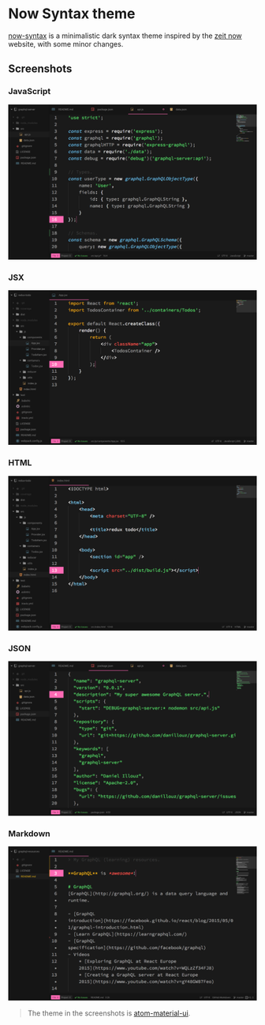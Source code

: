 # Now Syntax theme

[now-syntax](https://atom.io/themes/now-syntax) is a minimalistic dark syntax theme inspired by the [zeit now](https://zeit.co/now) website, with some minor changes.

## Screenshots

### JavaScript
![now-js](https://raw.githubusercontent.com/danillouz/now-syntax/master/screenshots/now-js.png "now-syntax js")

### JSX
![now-jsx](https://raw.githubusercontent.com/danillouz/now-syntax/master/screenshots/now-jsx.png "now-syntax jsx")

### HTML
![now-html](https://raw.githubusercontent.com/danillouz/now-syntax/master/screenshots/now-html.png "now-syntax html")

### JSON
![now-json](https://raw.githubusercontent.com/danillouz/now-syntax/master/screenshots/now-json.png "now-syntax json")

### Markdown
![now-md](https://raw.githubusercontent.com/danillouz/now-syntax/master/screenshots/now-md.png "now-syntax markdown")

> The theme in the screenshots is [atom-material-ui](https://atom.io/themes/atom-material-ui).
